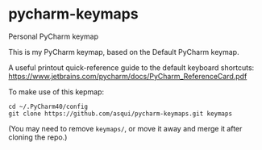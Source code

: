 # pycharm-keymaps
Personal PyCharm keymap

This is my PyCharm keymap, based on the Default PyCharm keymap.

A useful printout quick-reference guide to the default keyboard shortcuts:
https://www.jetbrains.com/pycharm/docs/PyCharm_ReferenceCard.pdf

To make use of this kepmap:

	cd ~/.PyCharm40/config
	git clone https://github.com/asqui/pycharm-keymaps.git keymaps

(You may need to remove `keymaps/`, or move it away and merge it after cloning the repo.)
